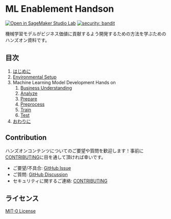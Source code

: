 # ML Enablement Handson

[![Open in SageMaker Studio Lab](https://studiolab.sagemaker.aws/studiolab.svg)](https://studiolab.sagemaker.aws/import/github/aws-studiolab-jp/aws-ml-enablement-handson/blob/main/notebooks/00_environment_setup.ipynb)
[![security: bandit](https://img.shields.io/badge/security-bandit-yellow.svg)](https://github.com/PyCQA/bandit)

機械学習モデルがビジネス価値に貢献するよう開発するための方法を学ぶためのハンズオン資料です。

## 目次

1. [はじめに](docs/introduction.md)
2. [Environmental Setup](notebooks/00_environment_setup.ipynb)
3. Machine Learning Model Development Hands on
    1. [Business Understanding](notebooks/01_business_understanding.ipynb)
    2. [Analyze](notebooks/02_analyze.ipynb)
    3. [Prepare](notebooks/03_prepare.ipynb)
    4. [Preprocess](notebooks/04_preprocess.ipynb)
    5. [Train](notebooks/05_train.ipynb)
    6. [Test](notebooks/06_test.ipynb)
4. [おわりに](docs/ending.md)

## Contribution

ハンズオンコンテンツについてのご要望や質問を歓迎します！事前に [CONTRIBUTING](CONTRIBUTING.md#security-issue-notifications)に目を通して頂ければ幸いです。

* ご要望/不具合: [GitHub Issue](https://github.com/aws-samples/aws-ml-enablement-handson/issues)
* ご質問: [GitHub Discussion](https://github.com/aws-samples/aws-ml-enablement-handson/discussions)
* セキュリティに関するご連絡: [CONTRIBUTING](CONTRIBUTING.md#security-issue-notifications)


## ライセンス

[MIT-0 License](LICENSE)
